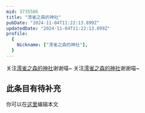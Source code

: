```yaml
---
mid: 3735586
title: "澪雀之森的神社"
pubDate: "2024-11-04T11:22:13.899Z"
updatedDate: "2024-11-04T11:22:13.899Z"
profile:
  {
    Nickname: ["澪雀之森的神社"],
  }
---
```


关注[澪雀之森的神社](https://space.bilibili.com/3735586)谢谢喵~ 关注[澪雀之森的神社](https://space.bilibili.com/3735586)谢谢喵~

## 此条目有待补充
你可以在[这里](https://github.com/Yuhanawa/VTuber.ICU/edit/master/src/content/v/澪雀之森的神社/index.md)编辑本文
